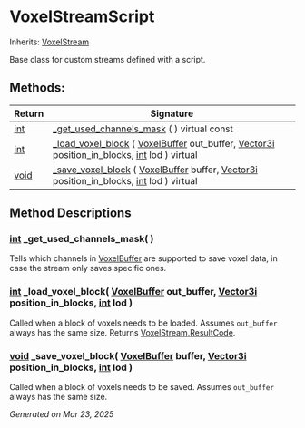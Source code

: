 # VoxelStreamScript

Inherits: [VoxelStream](VoxelStream.md)

Base class for custom streams defined with a script.

## Methods: 


Return                                                                | Signature                                                                                                                                                                                                                                                                   
--------------------------------------------------------------------- | ----------------------------------------------------------------------------------------------------------------------------------------------------------------------------------------------------------------------------------------------------------------------------
[int](https://docs.godotengine.org/en/stable/classes/class_int.html)  | [_get_used_channels_mask](#i__get_used_channels_mask) ( ) virtual const                                                                                                                                                                                                     
[int](https://docs.godotengine.org/en/stable/classes/class_int.html)  | [_load_voxel_block](#i__load_voxel_block) ( [VoxelBuffer](VoxelBuffer.md) out_buffer, [Vector3i](https://docs.godotengine.org/en/stable/classes/class_vector3i.html) position_in_blocks, [int](https://docs.godotengine.org/en/stable/classes/class_int.html) lod ) virtual 
[void](#)                                                             | [_save_voxel_block](#i__save_voxel_block) ( [VoxelBuffer](VoxelBuffer.md) buffer, [Vector3i](https://docs.godotengine.org/en/stable/classes/class_vector3i.html) position_in_blocks, [int](https://docs.godotengine.org/en/stable/classes/class_int.html) lod ) virtual     
<p></p>

## Method Descriptions

### [int](https://docs.godotengine.org/en/stable/classes/class_int.html)<span id="i__get_used_channels_mask"></span> **_get_used_channels_mask**( ) 

Tells which channels in [VoxelBuffer](VoxelBuffer.md) are supported to save voxel data, in case the stream only saves specific ones.

### [int](https://docs.godotengine.org/en/stable/classes/class_int.html)<span id="i__load_voxel_block"></span> **_load_voxel_block**( [VoxelBuffer](VoxelBuffer.md) out_buffer, [Vector3i](https://docs.godotengine.org/en/stable/classes/class_vector3i.html) position_in_blocks, [int](https://docs.godotengine.org/en/stable/classes/class_int.html) lod ) 

Called when a block of voxels needs to be loaded. Assumes `out_buffer` always has the same size. Returns [VoxelStream.ResultCode](VoxelStream.md#enumerations).

### [void](#)<span id="i__save_voxel_block"></span> **_save_voxel_block**( [VoxelBuffer](VoxelBuffer.md) buffer, [Vector3i](https://docs.godotengine.org/en/stable/classes/class_vector3i.html) position_in_blocks, [int](https://docs.godotengine.org/en/stable/classes/class_int.html) lod ) 

Called when a block of voxels needs to be saved. Assumes `out_buffer` always has the same size.

_Generated on Mar 23, 2025_
